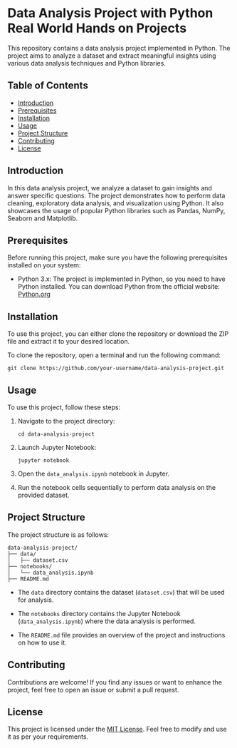 
# Data Analysis Project with Python Real World Hands on Projects

This repository contains a data analysis project implemented in Python. The project aims to analyze a dataset and extract meaningful insights using various data analysis techniques and Python libraries.

## Table of Contents
- [Introduction](#introduction)
- [Prerequisites](#prerequisites)
- [Installation](#installation)
- [Usage](#usage)
- [Project Structure](#project-structure)
- [Contributing](#contributing)
- [License](#license)

## Introduction

In this data analysis project, we analyze a dataset to gain insights and answer specific questions. The project demonstrates how to perform data cleaning, exploratory data analysis, and visualization using Python. It also showcases the usage of popular Python libraries such as Pandas, NumPy, Seaborn and Matplotlib.

## Prerequisites

Before running this project, make sure you have the following prerequisites installed on your system:

- Python 3.x: The project is implemented in Python, so you need to have Python installed. You can download Python from the official website: [Python.org](https://www.python.org/)

## Installation

To use this project, you can either clone the repository or download the ZIP file and extract it to your desired location.

To clone the repository, open a terminal and run the following command:

```
git clone https://github.com/your-username/data-analysis-project.git
```

## Usage

To use this project, follow these steps:

1. Navigate to the project directory:

   ```
   cd data-analysis-project
   ```

2. Launch Jupyter Notebook:

   ```
   jupyter notebook
   ```

3. Open the `data_analysis.ipynb` notebook in Jupyter.

4. Run the notebook cells sequentially to perform data analysis on the provided dataset.

## Project Structure

The project structure is as follows:

```
data-analysis-project/
├── data/
│   ├── dataset.csv
├── notebooks/
│   └── data_analysis.ipynb
├── README.md
```

- The `data` directory contains the dataset (`dataset.csv`) that will be used for analysis.

- The `notebooks` directory contains the Jupyter Notebook (`data_analysis.ipynb`) where the data analysis is performed.

- The `README.md` file provides an overview of the project and instructions on how to use it.


## Contributing

Contributions are welcome! If you find any issues or want to enhance the project, feel free to open an issue or submit a pull request.

## License

This project is licensed under the [MIT License](LICENSE). Feel free to modify and use it as per your requirements.
